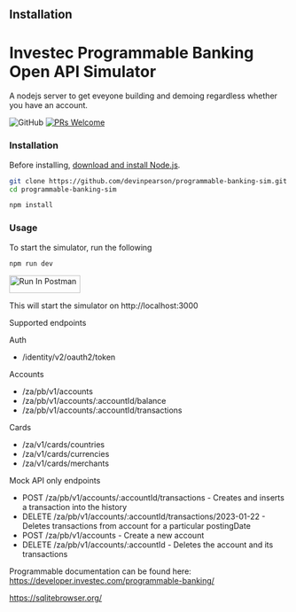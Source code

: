 ## Installation

# Investec Programmable Banking Open API Simulator

A nodejs server to get eveyone building and demoing regardless whether you have an account.

![GitHub](https://img.shields.io/github/license/devinpearson/programmable-banking-sim)
[![PRs Welcome](https://img.shields.io/badge/PRs-welcome-brightgreen.svg?style=round-square)](https://github.com/devinpearson/programmable-banking-sim/pulls)

### Installation
Before installing, [download and install Node.js](https://nodejs.org/en/download/).

```bash
git clone https://github.com/devinpearson/programmable-banking-sim.git
cd programmable-banking-sim
```
```bash
npm install
```

### Usage
To start the simulator, run the following
```bash
npm run dev
```

[<img src="https://run.pstmn.io/button.svg" alt="Run In Postman" style="width: 128px; height: 32px;">](https://god.gw.postman.com/run-collection/26868804-62ce3cf6-3d98-4f62-ad82-b912b9826d51?action=collection%2Ffork&source=rip_markdown&collection-url=entityId%3D26868804-62ce3cf6-3d98-4f62-ad82-b912b9826d51%26entityType%3Dcollection%26workspaceId%3D37bb2e58-4709-4bd4-8b2c-b00fe7445371)

This will start the simulator on http://localhost:3000

Supported endpoints

Auth
- /identity/v2/oauth2/token

Accounts
- /za/pb/v1/accounts
- /za/pb/v1/accounts/:accountId/balance
- /za/pb/v1/accounts/:accountId/transactions

Cards
- /za/v1/cards/countries
- /za/v1/cards/currencies
- /za/v1/cards/merchants

Mock API only endpoints
- POST /za/pb/v1/accounts/:accountId/transactions - Creates and inserts a transaction into the history
- DELETE /za/pb/v1/accounts/:accountId/transactions/2023-01-22 - Deletes transactions from account for a particular postingDate
- POST /za/pb/v1/accounts - Create a new account
- DELETE /za/pb/v1/accounts/:accountId - Deletes the account and its transactions

Programmable documentation can be found here: https://developer.investec.com/programmable-banking/


https://sqlitebrowser.org/